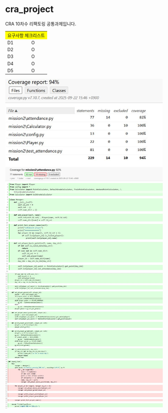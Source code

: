 # cra_project
CRA 10차수 리팩토링 공통과제입니다.
<table>
  <tr>
    <td colspan="2" style="background-color: yellow">요구사항 체크리스트</td>
  </tr>
  <tr>
    <td> D1 </td>
    <td> O</td>
  </tr>
  <tr>
    <td> D2 </td>
    <td>O</td>
  </tr>
  <tr>
    <td> D3 </td>
    <td>O</td>
  </tr>
  <tr>
    <td> D4 </td>
    <td>O</td>
  </tr>
  <tr>
    <td> D5 </td>
    <td>O</td>
  </tr>
</table>
<img src="./image1.JPG">
<img src="./image2.JPG">
<img src="./image3.JPG">

